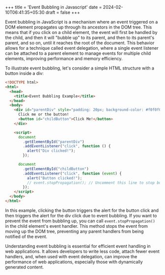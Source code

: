 +++
title = 'Event Bubbling in Javascript'
date = 2024-02-10T06:41:35+05:30
draft = false
+++

Event bubbling in JavaScript is a mechanism where an event triggered on a DOM element propagates up through its ancestors in the DOM tree. This means that if you click on a child element, the event will first be handled by the child, and then it will "bubble up" to its parent, and then to its parent's parent, and so on, until it reaches the root of the document. This behavior allows for a technique called event delegation, where a single event listener can be attached to a parent element to manage events for multiple child elements, improving performance and memory efficiency.

To illustrate event bubbling, let's consider a simple HTML structure with a button inside a div:

```html
<!DOCTYPE html>
<html>
  <head>
    <title>Event Bubbling Example</title>
  </head>
  <body>
    <div id="parentDiv" style="padding: 20px; background-color: #f0f0f0;">
      Click me or the button!
      <button id="childButton">Click Me!</button>
    </div>

    <script>
      document
        .getElementById("parentDiv")
        .addEventListener("click", function () {
          alert("Div clicked!");
        });

      document
        .getElementById("childButton")
        .addEventListener("click", function (event) {
          alert("Button clicked!");
          // event.stopPropagation(); // Uncomment this line to stop bubbling up
        });
    </script>
  </body>
</html>
```

In this example, clicking the button triggers the alert for the button click and then triggers the alert for the div click due to event bubbling. If you want to prevent the event from bubbling up, you can call `event.stopPropagation()` in the child element's event handler. This method stops the event from moving up the DOM tree, preventing any parent handlers from being notified of the event.

Understanding event bubbling is essential for efficient event handling in web applications. It allows developers to write less code, attach fewer event handlers, and, when used with event delegation, can improve the performance of web applications, especially those with dynamically generated content.


